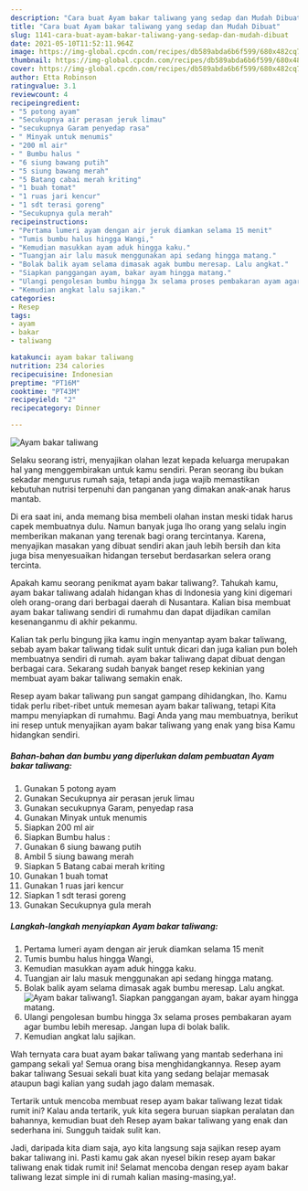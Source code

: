 ```yaml
---
description: "Cara buat Ayam bakar taliwang yang sedap dan Mudah Dibuat"
title: "Cara buat Ayam bakar taliwang yang sedap dan Mudah Dibuat"
slug: 1141-cara-buat-ayam-bakar-taliwang-yang-sedap-dan-mudah-dibuat
date: 2021-05-10T11:52:11.964Z
image: https://img-global.cpcdn.com/recipes/db589abda6b6f599/680x482cq70/ayam-bakar-taliwang-foto-resep-utama.jpg
thumbnail: https://img-global.cpcdn.com/recipes/db589abda6b6f599/680x482cq70/ayam-bakar-taliwang-foto-resep-utama.jpg
cover: https://img-global.cpcdn.com/recipes/db589abda6b6f599/680x482cq70/ayam-bakar-taliwang-foto-resep-utama.jpg
author: Etta Robinson
ratingvalue: 3.1
reviewcount: 4
recipeingredient:
- "5 potong ayam"
- "Secukupnya air perasan jeruk limau"
- "secukupnya Garam penyedap rasa"
- " Minyak untuk menumis"
- "200 ml air"
- " Bumbu halus "
- "6 siung bawang putih"
- "5 siung bawang merah"
- "5 Batang cabai merah kriting"
- "1 buah tomat"
- "1 ruas jari kencur"
- "1 sdt terasi goreng"
- "Secukupnya gula merah"
recipeinstructions:
- "Pertama lumeri ayam dengan air jeruk diamkan selama 15 menit"
- "Tumis bumbu halus hingga Wangi,"
- "Kemudian masukkan ayam aduk hingga kaku."
- "Tuangjan air lalu masuk menggunakan api sedang hingga matang."
- "Bolak balik ayam selama dimasak agak bumbu meresap. Lalu angkat."
- "Siapkan panggangan ayam, bakar ayam hingga matang."
- "Ulangi pengolesan bumbu hingga 3x selama proses pembakaran ayam agar bumbu lebih meresap. Jangan lupa di bolak balik."
- "Kemudian angkat lalu sajikan."
categories:
- Resep
tags:
- ayam
- bakar
- taliwang

katakunci: ayam bakar taliwang 
nutrition: 234 calories
recipecuisine: Indonesian
preptime: "PT16M"
cooktime: "PT43M"
recipeyield: "2"
recipecategory: Dinner

---
```



![Ayam bakar taliwang](https://img-global.cpcdn.com/recipes/db589abda6b6f599/680x482cq70/ayam-bakar-taliwang-foto-resep-utama.jpg)

Selaku seorang istri, menyajikan olahan lezat kepada keluarga merupakan hal yang menggembirakan untuk kamu sendiri. Peran seorang ibu bukan sekadar mengurus rumah saja, tetapi anda juga wajib memastikan kebutuhan nutrisi terpenuhi dan panganan yang dimakan anak-anak harus mantab.

Di era  saat ini, anda memang bisa membeli olahan instan meski tidak harus capek membuatnya dulu. Namun banyak juga lho orang yang selalu ingin memberikan makanan yang terenak bagi orang tercintanya. Karena, menyajikan masakan yang dibuat sendiri akan jauh lebih bersih dan kita juga bisa menyesuaikan hidangan tersebut berdasarkan selera orang tercinta. 



Apakah kamu seorang penikmat ayam bakar taliwang?. Tahukah kamu, ayam bakar taliwang adalah hidangan khas di Indonesia yang kini digemari oleh orang-orang dari berbagai daerah di Nusantara. Kalian bisa membuat ayam bakar taliwang sendiri di rumahmu dan dapat dijadikan camilan kesenanganmu di akhir pekanmu.

Kalian tak perlu bingung jika kamu ingin menyantap ayam bakar taliwang, sebab ayam bakar taliwang tidak sulit untuk dicari dan juga kalian pun boleh membuatnya sendiri di rumah. ayam bakar taliwang dapat dibuat dengan berbagai cara. Sekarang sudah banyak banget resep kekinian yang membuat ayam bakar taliwang semakin enak.

Resep ayam bakar taliwang pun sangat gampang dihidangkan, lho. Kamu tidak perlu ribet-ribet untuk memesan ayam bakar taliwang, tetapi Kita mampu menyiapkan di rumahmu. Bagi Anda yang mau membuatnya, berikut ini resep untuk menyajikan ayam bakar taliwang yang enak yang bisa Kamu hidangkan sendiri.

<!--inarticleads1-->

##### Bahan-bahan dan bumbu yang diperlukan dalam pembuatan Ayam bakar taliwang:

1. Gunakan 5 potong ayam
1. Gunakan Secukupnya air perasan jeruk limau
1. Gunakan secukupnya Garam, penyedap rasa
1. Gunakan  Minyak untuk menumis
1. Siapkan 200 ml air
1. Siapkan  Bumbu halus :
1. Gunakan 6 siung bawang putih
1. Ambil 5 siung bawang merah
1. Siapkan 5 Batang cabai merah kriting
1. Gunakan 1 buah tomat
1. Gunakan 1 ruas jari kencur
1. Siapkan 1 sdt terasi goreng
1. Gunakan Secukupnya gula merah




<!--inarticleads2-->

##### Langkah-langkah menyiapkan Ayam bakar taliwang:

1. Pertama lumeri ayam dengan air jeruk diamkan selama 15 menit
1. Tumis bumbu halus hingga Wangi,
1. Kemudian masukkan ayam aduk hingga kaku.
1. Tuangjan air lalu masuk menggunakan api sedang hingga matang.
1. Bolak balik ayam selama dimasak agak bumbu meresap. Lalu angkat.
<img src="//assets-global.cpcdn.com/assets/icons/button_play-2c75c40dde080a61004c1f40b05d8f140eaff45d7e9e6481dc71c63d2e7c4909.png" alt="Ayam bakar taliwang">1. Siapkan panggangan ayam, bakar ayam hingga matang.
1. Ulangi pengolesan bumbu hingga 3x selama proses pembakaran ayam agar bumbu lebih meresap. Jangan lupa di bolak balik.
1. Kemudian angkat lalu sajikan.




Wah ternyata cara buat ayam bakar taliwang yang mantab sederhana ini gampang sekali ya! Semua orang bisa menghidangkannya. Resep ayam bakar taliwang Sesuai sekali buat kita yang sedang belajar memasak ataupun bagi kalian yang sudah jago dalam memasak.

Tertarik untuk mencoba membuat resep ayam bakar taliwang lezat tidak rumit ini? Kalau anda tertarik, yuk kita segera buruan siapkan peralatan dan bahannya, kemudian buat deh Resep ayam bakar taliwang yang enak dan sederhana ini. Sungguh taidak sulit kan. 

Jadi, daripada kita diam saja, ayo kita langsung saja sajikan resep ayam bakar taliwang ini. Pasti kamu gak akan nyesel bikin resep ayam bakar taliwang enak tidak rumit ini! Selamat mencoba dengan resep ayam bakar taliwang lezat simple ini di rumah kalian masing-masing,ya!.

